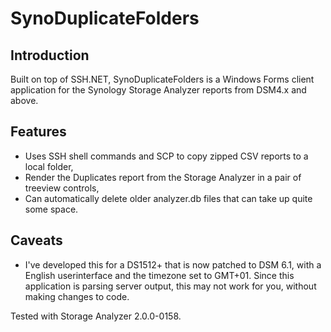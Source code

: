 SynoDuplicateFolders
=======

## Introduction
Built on top of SSH.NET, SynoDuplicateFolders is a Windows Forms client application for the Synology Storage Analyzer reports from DSM4.x and above.

## Features
* Uses SSH shell commands and SCP to copy zipped CSV reports to a local folder,
* Render the Duplicates report from the Storage Analyzer in a pair of treeview controls,
* Can automatically delete older analyzer.db files that can take up quite some space.

## Caveats
* I've developed this for a DS1512+ that is now patched to DSM 6.1, with a English userinterface and the timezone set to GMT+01.
Since this application is parsing server output, this may not work for you, without making changes to code.

Tested with Storage Analyzer 2.0.0-0158.
